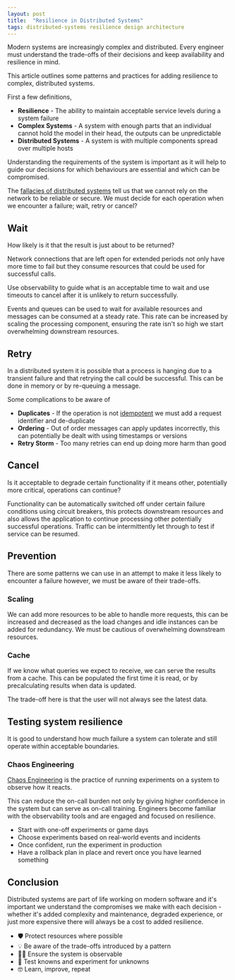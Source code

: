 ```yaml
---
layout: post
title:  "Resilience in Distributed Systems"
tags: distributed-systems resilience design architecture
---
```


Modern systems are increasingly complex and distributed.
Every engineer must understand the trade-offs of their decisions and keep availability and resilience in mind.

This article outlines some patterns and practices for adding resilience to complex, distributed systems.

First a few definitions,

- **Resilience** - The ability to maintain acceptable service levels during a system failure
- **Complex Systems** - A system with enough parts that an individual cannot hold the model in their head, the outputs can be unpredictable
- **Distributed Systems** - A system is with multiple components spread over multiple hosts

Understanding the requirements of the system is important as it will help to guide our decisions for which behaviours are essential and which can be compromised.

The [fallacies of distributed systems](http://wiki.c2.com/?EightFallaciesOfDistributedComputing) tell us that we cannot rely on the network to be reliable or secure. We must decide for each operation when we encounter a failure; wait, retry or cancel?

## Wait

How likely is it that the result is just about to be returned?

Network connections that are left open for extended periods not only have more time to fail but they consume resources that could be used for successful calls.

Use observability to guide what is an acceptable time to wait and use timeouts to cancel after it is unlikely to return successfully.

Events and queues can be used to wait for available resources and messages can be consumed at a steady rate.
This rate can be increased by scaling the processing component, ensuring the rate isn't so high we start overwhelming downstream resources.

## Retry

In a distributed system it is possible that a process is hanging due to a transient failure and that retrying the call could be successful. This can be done in memory or by re-queuing a message.

Some complications to be aware of
- **Duplicates** - If the operation is not [idempotent](https://en.wikipedia.org/wiki/Idempotence) we must add a request identifier and de-duplicate
- **Ordering** - Out of order messages can apply updates incorrectly, this can potentially be dealt with using timestamps or versions
- **Retry Storm** - Too many retries can end up doing more harm than good

## Cancel

Is it acceptable to degrade certain functionality if it means other, potentially more critical, operations can continue?

Functionality can be automatically switched off under certain failure conditions using circuit breakers, this protects downstream resources and also allows the application to continue processing other potentially successful operations.
Traffic can be intermittently let through to test if service can be resumed.

## Prevention

There are some patterns we can use in an attempt to make it less likely to encounter a failure however, we must be aware of their trade-offs.

### Scaling

We can add more resources to be able to handle more requests, this can be increased and decreased as the load changes and idle instances can be added for redundancy.
We must be cautious of overwhelming downstream resources.

### Cache

If we know what queries we expect to receive, we can serve the results from a cache.
This can be populated the first time it is read, or by precalculating results when data is updated.

The trade-off here is that the user will not always see the latest data.

## Testing system resilience

It is good to understand how much failure a system can tolerate and still operate within acceptable boundaries.

### Chaos Engineering

[Chaos Engineering](https://principlesofchaos.org/) is the practice of running experiments on a system to observe how it reacts.

This can reduce the on-call burden not only by giving higher confidence in the system but can serve as on-call training. Engineers become familiar with the observability tools and are engaged and focused on resilience.

- Start with one-off experiments or game days
- Choose experiments based on real-world events and incidents
- Once confident, run the experiment in production
- Have a rollback plan in place and revert once you have learned something

## Conclusion

Distributed systems are part of life working on modern software and it's important we understand the compromises we make with each decision - whether it's added complexity and maintenance, degraded experience, or just more expensive there will always be a cost to added resilience.

- 🛡 Protect resources where possible
- 💡 Be aware of the trade-offs introduced by a pattern
- 🕵️‍♀️ Ensure the system is observable
- 🧪 Test knowns and experiment for unknowns
- 🤓 Learn, improve, repeat
